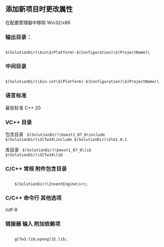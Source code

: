 ﻿

## 添加新项目时更改属性

在配置管理器中移除 Win32/x86

### 输出目录： 
<code>
$(SolutionDir)\bin\$(Platform)-$(Configuration)\$(ProjectName)\
</code>

### 中间目录
<code>
$(SolutionDir)\bin-int\$(Platform)-$(Configuration)\$(ProjectName)\
</code>


### 语言标准

最低标准 C++ 20

### VC++ 目录
包含目录
<code> 
	$(SolutionDir)\boost1_87_0\include
	$(SolutionDir)\Glfw34\include
	$(SolutionDir)\Glm1.0.1
</code>

库目录
<code>
	$(SolutionDir)\boost1_87_0\lib
	$(SolutionDir)\Glfw34\lib
</code>

### C/C++ 常规 附件包含目录
<code>
	$(SolutionDir)\InventEngine\src;
</code>

### C/C++ 命令行 其他选项
/utf-8 

### 链接器 输入 附加依赖项
<code>
	glfw3.lib;opengl32.lib;
</code>
